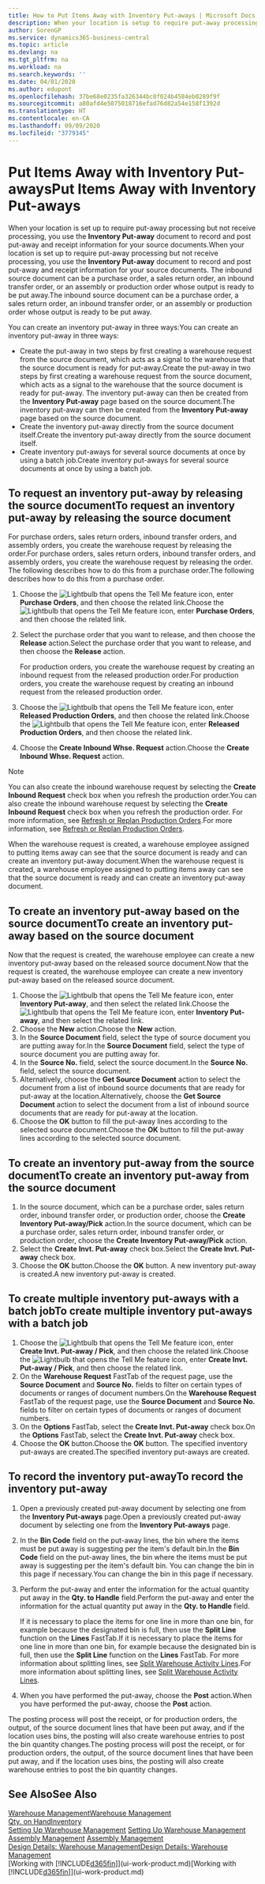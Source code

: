 ```yaml
---
title: How to Put Items Away with Inventory Put-aways | Microsoft Docs
description: When your location is setup to require put-away processing but not receive processing, you use the **Inventory Put-away** document to record and post put-away and receipt information for your source documents. The inbound source document can be a purchase order, a sales return order, an inbound transfer order, or a production order whose output is ready for put-away.
author: SorenGP
ms.service: dynamics365-business-central
ms.topic: article
ms.devlang: na
ms.tgt_pltfrm: na
ms.workload: na
ms.search.keywords: ''
ms.date: 04/01/2020
ms.author: edupont
ms.openlocfilehash: 37be68e0235fa326344bc0f024b4584eb0289f9f
ms.sourcegitcommit: a80afd4e5075018716efad76d82a54e158f1392d
ms.translationtype: HT
ms.contentlocale: en-CA
ms.lasthandoff: 09/09/2020
ms.locfileid: "3779345"
---
```

# <a name="put-items-away-with-inventory-put-aways"></a><span data-ttu-id="f7a29-104">Put Items Away with Inventory Put-aways</span><span class="sxs-lookup"><span data-stu-id="f7a29-104">Put Items Away with Inventory Put-aways</span></span>
<span data-ttu-id="f7a29-105">When your location is set up to require put-away processing but not receive processing, you use the **Inventory Put-away** document to record and post put-away and receipt information for your source documents.</span><span class="sxs-lookup"><span data-stu-id="f7a29-105">When your location is set up to require put-away processing but not receive processing, you use the **Inventory Put-away** document to record and post put-away and receipt information for your source documents.</span></span> <span data-ttu-id="f7a29-106">The inbound source document can be a purchase order, a sales return order, an inbound transfer order, or an assembly or production order whose output is ready to be put away.</span><span class="sxs-lookup"><span data-stu-id="f7a29-106">The inbound source document can be a purchase order, a sales return order, an inbound transfer order, or an assembly or production order whose output is ready to be put away.</span></span>  

<span data-ttu-id="f7a29-107">You can create an inventory put-away in three ways:</span><span class="sxs-lookup"><span data-stu-id="f7a29-107">You can create an inventory put-away in three ways:</span></span>  

- <span data-ttu-id="f7a29-108">Create the put-away in two steps by first creating a warehouse request from the source document, which acts as a signal to the warehouse that the source document is ready for put-away.</span><span class="sxs-lookup"><span data-stu-id="f7a29-108">Create the put-away in two steps by first creating a warehouse request from the source document, which acts as a signal to the warehouse that the source document is ready for put-away.</span></span> <span data-ttu-id="f7a29-109">The inventory put-away can then be created from the **Inventory Put-away** page based on the source document.</span><span class="sxs-lookup"><span data-stu-id="f7a29-109">The inventory put-away can then be created from the **Inventory Put-away** page based on the source document.</span></span>  
- <span data-ttu-id="f7a29-110">Create the inventory put-away directly from the source document itself.</span><span class="sxs-lookup"><span data-stu-id="f7a29-110">Create the inventory put-away directly from the source document itself.</span></span>  
- <span data-ttu-id="f7a29-111">Create inventory put-aways for several source documents at once by using a batch job.</span><span class="sxs-lookup"><span data-stu-id="f7a29-111">Create inventory put-aways for several source documents at once by using a batch job.</span></span>  

## <a name="to-request-an-inventory-put-away-by-releasing-the-source-document"></a><span data-ttu-id="f7a29-112">To request an inventory put-away by releasing the source document</span><span class="sxs-lookup"><span data-stu-id="f7a29-112">To request an inventory put-away by releasing the source document</span></span>
<span data-ttu-id="f7a29-113">For purchase orders, sales return orders, inbound transfer orders, and assembly orders, you create the warehouse request by releasing the order.</span><span class="sxs-lookup"><span data-stu-id="f7a29-113">For purchase orders, sales return orders, inbound transfer orders, and assembly orders, you create the warehouse request by releasing the order.</span></span> <span data-ttu-id="f7a29-114">The following describes how to do this from a purchase order.</span><span class="sxs-lookup"><span data-stu-id="f7a29-114">The following describes how to do this from a purchase order.</span></span>  

1.  <span data-ttu-id="f7a29-115">Choose the ![Lightbulb that opens the Tell Me feature](media/ui-search/search_small.png "Tell me what you want to do") icon, enter **Purchase Orders**, and then choose the related link.</span><span class="sxs-lookup"><span data-stu-id="f7a29-115">Choose the ![Lightbulb that opens the Tell Me feature](media/ui-search/search_small.png "Tell me what you want to do") icon, enter **Purchase Orders**, and then choose the related link.</span></span>
2. <span data-ttu-id="f7a29-116">Select the purchase order that you want to release, and then choose the **Release** action.</span><span class="sxs-lookup"><span data-stu-id="f7a29-116">Select the purchase order that you want to release, and then choose the **Release** action.</span></span>  

    <span data-ttu-id="f7a29-117">For production orders, you create the warehouse request by creating an inbound request from the released production order.</span><span class="sxs-lookup"><span data-stu-id="f7a29-117">For production orders, you create the warehouse request by creating an inbound request from the released production order.</span></span>  
3.  <span data-ttu-id="f7a29-118">Choose the ![Lightbulb that opens the Tell Me feature](media/ui-search/search_small.png "Tell me what you want to do") icon, enter **Released Production Orders**, and then choose the related link.</span><span class="sxs-lookup"><span data-stu-id="f7a29-118">Choose the ![Lightbulb that opens the Tell Me feature](media/ui-search/search_small.png "Tell me what you want to do") icon, enter **Released Production Orders**, and then choose the related link.</span></span>  
4. <span data-ttu-id="f7a29-119">Choose the **Create Inbound Whse. Request** action.</span><span class="sxs-lookup"><span data-stu-id="f7a29-119">Choose the **Create Inbound Whse. Request** action.</span></span>  

> [!NOTE]  
>  <span data-ttu-id="f7a29-120">You can also create the inbound warehouse request by selecting the **Create Inbound Request** check box when you refresh the production order.</span><span class="sxs-lookup"><span data-stu-id="f7a29-120">You can also create the inbound warehouse request by selecting the **Create Inbound Request** check box when you refresh the production order.</span></span> <span data-ttu-id="f7a29-121">For more information, see [Refresh or Replan Production Orders](production-how-to-replan-refresh-production-orders.md).</span><span class="sxs-lookup"><span data-stu-id="f7a29-121">For more information, see [Refresh or Replan Production Orders](production-how-to-replan-refresh-production-orders.md).</span></span>  

<span data-ttu-id="f7a29-122">When the warehouse request is created, a warehouse employee assigned to putting items away can see that the source document is ready and can create an inventory put-away document.</span><span class="sxs-lookup"><span data-stu-id="f7a29-122">When the warehouse request is created, a warehouse employee assigned to putting items away can see that the source document is ready and can create an inventory put-away document.</span></span>  

## <a name="to-create-an-inventory-put-away-based-on-the-source-document"></a><span data-ttu-id="f7a29-123">To create an inventory put-away based on the source document</span><span class="sxs-lookup"><span data-stu-id="f7a29-123">To create an inventory put-away based on the source document</span></span>
<span data-ttu-id="f7a29-124">Now that the request is created, the warehouse employee can create a new inventory put-away based on the released source document.</span><span class="sxs-lookup"><span data-stu-id="f7a29-124">Now that the request is created, the warehouse employee can create a new inventory put-away based on the released source document.</span></span>   
1.  <span data-ttu-id="f7a29-125">Choose the ![Lightbulb that opens the Tell Me feature](media/ui-search/search_small.png "Tell me what you want to do") icon, enter **Inventory Put-away**, and then select the related link.</span><span class="sxs-lookup"><span data-stu-id="f7a29-125">Choose the ![Lightbulb that opens the Tell Me feature](media/ui-search/search_small.png "Tell me what you want to do") icon, enter **Inventory Put-away**, and then select the related link.</span></span>  
2. <span data-ttu-id="f7a29-126">Choose the **New** action.</span><span class="sxs-lookup"><span data-stu-id="f7a29-126">Choose the **New** action.</span></span>  
3. <span data-ttu-id="f7a29-127">In the **Source Document** field, select the type of source document you are putting away for.</span><span class="sxs-lookup"><span data-stu-id="f7a29-127">In the **Source Document** field, select the type of source document you are putting away for.</span></span>  
4. <span data-ttu-id="f7a29-128">In the **Source No.** field, select the source document.</span><span class="sxs-lookup"><span data-stu-id="f7a29-128">In the **Source No.** field, select the source document.</span></span>  
5. <span data-ttu-id="f7a29-129">Alternatively, choose the **Get Source Document** action to select the document from a list of inbound source documents that are ready for put-away at the location.</span><span class="sxs-lookup"><span data-stu-id="f7a29-129">Alternatively, choose the **Get Source Document** action to select the document from a list of inbound source documents that are ready for put-away at the location.</span></span>  
6. <span data-ttu-id="f7a29-130">Choose the **OK** button to fill the put-away lines according to the selected source document.</span><span class="sxs-lookup"><span data-stu-id="f7a29-130">Choose the **OK** button to fill the put-away lines according to the selected source document.</span></span>  

## <a name="to-create-an-inventory-put-away-from-the-source-document"></a><span data-ttu-id="f7a29-131">To create an inventory put-away from the source document</span><span class="sxs-lookup"><span data-stu-id="f7a29-131">To create an inventory put-away from the source document</span></span>  
1.  <span data-ttu-id="f7a29-132">In the source document, which can be a purchase order, sales return order, inbound transfer order, or production order, choose the **Create Inventory Put-away/Pick** action.</span><span class="sxs-lookup"><span data-stu-id="f7a29-132">In the source document, which can be a purchase order, sales return order, inbound transfer order, or production order, choose the **Create Inventory Put-away/Pick** action.</span></span>  
2. <span data-ttu-id="f7a29-133">Select the **Create Invt. Put-away** check box.</span><span class="sxs-lookup"><span data-stu-id="f7a29-133">Select the **Create Invt. Put-away** check box.</span></span>
3. <span data-ttu-id="f7a29-134">Choose the **OK** button.</span><span class="sxs-lookup"><span data-stu-id="f7a29-134">Choose the **OK** button.</span></span> <span data-ttu-id="f7a29-135">A new inventory put-away is created.</span><span class="sxs-lookup"><span data-stu-id="f7a29-135">A new inventory put-away is created.</span></span>

## <a name="to-create-multiple-inventory-put-aways-with-a-batch-job"></a><span data-ttu-id="f7a29-136">To create multiple inventory put-aways with a batch job</span><span class="sxs-lookup"><span data-stu-id="f7a29-136">To create multiple inventory put-aways with a batch job</span></span>  
1.  <span data-ttu-id="f7a29-137">Choose the ![Lightbulb that opens the Tell Me feature](media/ui-search/search_small.png "Tell me what you want to do") icon, enter **Create Invt. Put-away / Pick**, and then choose the related link.</span><span class="sxs-lookup"><span data-stu-id="f7a29-137">Choose the ![Lightbulb that opens the Tell Me feature](media/ui-search/search_small.png "Tell me what you want to do") icon, enter **Create Invt. Put-away / Pick**, and then choose the related link.</span></span>  
2.  <span data-ttu-id="f7a29-138">On the **Warehouse Request** FastTab of the request page, use the **Source Document** and **Source No.** fields to filter on certain types of documents or ranges of document numbers.</span><span class="sxs-lookup"><span data-stu-id="f7a29-138">On the **Warehouse Request** FastTab of the request page, use the **Source Document** and **Source No.** fields to filter on certain types of documents or ranges of document numbers.</span></span>  
3.  <span data-ttu-id="f7a29-139">On the **Options** FastTab, select the **Create Invt. Put-away** check box.</span><span class="sxs-lookup"><span data-stu-id="f7a29-139">On the **Options** FastTab, select the **Create Invt. Put-away** check box.</span></span>
4.  <span data-ttu-id="f7a29-140">Choose the **OK** button.</span><span class="sxs-lookup"><span data-stu-id="f7a29-140">Choose the **OK** button.</span></span> <span data-ttu-id="f7a29-141">The specified inventory put-aways are created.</span><span class="sxs-lookup"><span data-stu-id="f7a29-141">The specified inventory put-aways are created.</span></span>

## <a name="to-record-the-inventory-put-away"></a><span data-ttu-id="f7a29-142">To record the inventory put-away</span><span class="sxs-lookup"><span data-stu-id="f7a29-142">To record the inventory put-away</span></span>  
1. <span data-ttu-id="f7a29-143">Open a previously created put-away document by selecting one from the **Inventory Put-aways** page.</span><span class="sxs-lookup"><span data-stu-id="f7a29-143">Open a previously created put-away document by selecting one from the **Inventory Put-aways** page.</span></span>  
2. <span data-ttu-id="f7a29-144">In the **Bin Code** field on the put-away lines, the bin where the items must be put away is suggesting per the item's default bin.</span><span class="sxs-lookup"><span data-stu-id="f7a29-144">In the **Bin Code** field on the put-away lines, the bin where the items must be put away is suggesting per the item's default bin.</span></span> <span data-ttu-id="f7a29-145">You can change the bin in this page if necessary.</span><span class="sxs-lookup"><span data-stu-id="f7a29-145">You can change the bin in this page if necessary.</span></span>  
3. <span data-ttu-id="f7a29-146">Perform the put-away and enter the information for the actual quantity put away in the **Qty. to Handle** field.</span><span class="sxs-lookup"><span data-stu-id="f7a29-146">Perform the put-away and enter the information for the actual quantity put away in the **Qty. to Handle** field.</span></span>

    <span data-ttu-id="f7a29-147">If it is necessary to place the items for one line in more than one bin, for example because the designated bin is full, then use the **Split Line** function on the **Lines** FastTab.</span><span class="sxs-lookup"><span data-stu-id="f7a29-147">If it is necessary to place the items for one line in more than one bin, for example because the designated bin is full, then use the **Split Line** function on the **Lines** FastTab.</span></span> <span data-ttu-id="f7a29-148">For more information about splitting lines, see [Split Warehouse Activity Lines](warehouse-how-to-split-warehouse-activity-lines.md).</span><span class="sxs-lookup"><span data-stu-id="f7a29-148">For more information about splitting lines, see [Split Warehouse Activity Lines](warehouse-how-to-split-warehouse-activity-lines.md).</span></span>  
4. <span data-ttu-id="f7a29-149">When you have performed the put-away, choose the **Post** action.</span><span class="sxs-lookup"><span data-stu-id="f7a29-149">When you have performed the put-away, choose the **Post** action.</span></span>  

<span data-ttu-id="f7a29-150">The posting process will post the receipt, or for production orders, the output, of the source document lines that have been put away, and if the location uses bins, the posting will also create warehouse entries to post the bin quantity changes.</span><span class="sxs-lookup"><span data-stu-id="f7a29-150">The posting process will post the receipt, or for production orders, the output, of the source document lines that have been put away, and if the location uses bins, the posting will also create warehouse entries to post the bin quantity changes.</span></span>

## <a name="see-also"></a><span data-ttu-id="f7a29-151">See Also</span><span class="sxs-lookup"><span data-stu-id="f7a29-151">See Also</span></span>  
[<span data-ttu-id="f7a29-152">Warehouse Management</span><span class="sxs-lookup"><span data-stu-id="f7a29-152">Warehouse Management</span></span>](warehouse-manage-warehouse.md)  
[<span data-ttu-id="f7a29-153">Qty. on Hand</span><span class="sxs-lookup"><span data-stu-id="f7a29-153">Inventory</span></span>](inventory-manage-inventory.md)  
<span data-ttu-id="f7a29-154">[Setting Up Warehouse Management](warehouse-setup-warehouse.md)   </span><span class="sxs-lookup"><span data-stu-id="f7a29-154">[Setting Up Warehouse Management](warehouse-setup-warehouse.md)   </span></span>  
<span data-ttu-id="f7a29-155">[Assembly Management](assembly-assemble-items.md)  </span><span class="sxs-lookup"><span data-stu-id="f7a29-155">[Assembly Management](assembly-assemble-items.md)  </span></span>  
[<span data-ttu-id="f7a29-156">Design Details: Warehouse Management</span><span class="sxs-lookup"><span data-stu-id="f7a29-156">Design Details: Warehouse Management</span></span>](design-details-warehouse-management.md)  
<span data-ttu-id="f7a29-157">[Working with [!INCLUDE[d365fin](includes/d365fin_md.md)]](ui-work-product.md)</span><span class="sxs-lookup"><span data-stu-id="f7a29-157">[Working with [!INCLUDE[d365fin](includes/d365fin_md.md)]](ui-work-product.md)</span></span>  

